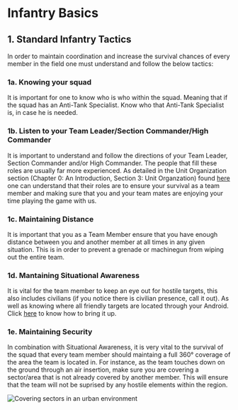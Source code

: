 # Infantry Basics

## 1. Standard Infantry Tactics
In order to maintain coordination and increase the survival chances of every member in the field one must understand and follow the below tactics:

### 1a. Knowing your squad
It is important for one to know who is who within the squad. Meaning that if the squad has an Anti-Tank Specialist. Know who that Anti-Tank Specialist is, in case he is needed.

### 1b. Listen to your Team Leader/Section Commander/High Commander
It is important to understand and follow the directions of your Team Leader, Section Commander and/or High Commander. The people that fill these roles are usually far more experienced. As detailed in the Unit Organization section (Chapter 0: An Introduction, Section 3: Unit Organzation) found [here](https://handbook.uagpmc.com/ch0/unit-organisation.html#_3-leadership-roles-ranks) one can understand that their roles are to ensure your survival as a team member and making sure that you and your team mates are enjoying your time playing the game with us.

### 1c. Maintaining Distance
It is important that you as a Team Member ensure that you have enough distance between you and another member at all times in any given situation. This is in order to prevent a grenade or machinegun from wiping out the entire team.

### 1d. Mantaining Situational Awareness
It is vital for the team member to keep an eye out for hostile targets, this also includes civilians (if you notice there is civilian presence, call it out). As well as knowing where all friendly targets are located through your Android. Click [here](https://handbook.uagpmc.com/ch0/getting-started.html#_6-default-mod-keybindings) to know how to bring it up.

### 1e. Maintaining Security
In combination with Situational Awareness, it is very vital to the survival of the squad that every team member should maintaing a full 360° coverage of the area the team is located in. For instance, as the team touches down on the ground through an air insertion, make sure you are covering a sector/area that is not already covered by another member. This will ensure that the team will not be suprised by any hostile elements within the region.

![Covering sectors in an urban environment](https://i.ibb.co/9NTtDR9/Tactics.png)
